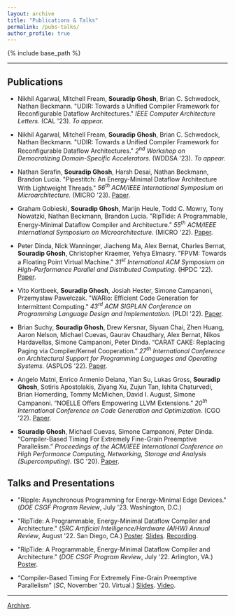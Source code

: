 ```yaml
---
layout: archive
title: "Publications & Talks"
permalink: /pubs-talks/
author_profile: true
---
```


{% include base_path %}

---

## Publications

- Nikhil Agarwal, Mitchell Fream, **Souradip Ghosh**, Brian C. Schwedock, Nathan Beckmann.
"UDIR: Towards a Unified Compiler Framework for Reconfigurable Dataflow Architectures."
<em>IEEE Computer Architecture Letters.</em> (CAL '23). <em>To appear.</em>

- Nikhil Agarwal, Mitchell Fream, **Souradip Ghosh**, Brian C. Schwedock, Nathan Beckmann.
"UDIR: Towards a Unified Compiler Framework for Reconfigurable Dataflow Architectures."
<em>2<sup>nd</sup> Workshop on Democratizing Domain-Specific Accelerators.</em> (WDDSA '23). 
<em>To appear.</em>

- Nathan Serafin, **Souradip Ghosh**, Harsh Desai, Nathan Beckmann, Brandon Lucia.
"Pipestitch: An Energy-Minimal Dataflow Architecture With Lightweight Threads."
<em>56<sup>th</sup> ACM/IEEE International Symposium on Microarchitecture.</em> (MICRO '23).
[Paper](http://www.cs.cmu.edu/~beckmann/publications/papers/2023.micro.pipestitch.pdf).

- Graham Gobieski, **Souradip Ghosh**, Marijn Heule, Todd C. Mowry, Tony Nowatzki, 
Nathan Beckmann, Brandon Lucia. "RipTide: A Programmable, Energy-Minimal Dataflow 
Compiler and Architecture." <em>55<sup>th</sup> ACM/IEEE International Symposium on Microarchitecture.</em>
(MICRO '22). [Paper](http://www.cs.cmu.edu/~beckmann/publications/papers/2022.micro.riptide.pdf).

- Peter Dinda, Nick Wanninger, Jiacheng Ma, Alex Bernat, Charles Bernat, **Souradip
Ghosh**, Christopher Kraemer, Yehya Elmasry. "FPVM: Towards a Floating Point 
Virtual Machine." <em>31<sup>st</sup> International ACM Symposium on High-Performance Parallel 
and Distributed Computing.</em> (HPDC '22). [Paper](https://nickw.io/papers/hpdc22.pdf).

- Vito Kortbeek, **Souradip Ghosh**, Josiah Hester, Simone Campanoni, Przemysław
Pawełczak. "WARio: Efficient Code Generation for Intermittent Computing."
<em>43<sup>rd</sup> ACM SIGPLAN Conference on Programming Language Design and 
Implementation.</em> (PLDI '22). [Paper](https://users.cs.northwestern.edu/~simonec/files/Research/papers/MODERN_PLDI_2022.pdf).

- Brian Suchy, **Souradip Ghosh**, Drew Kersnar, Siyuan Chai, Zhen Huang, 
Aaron Nelson, Michael Cuevas, Gaurav Chaudhary, Alex Bernat, Nikos Hardavellas, 
Simone Campanoni, Peter Dinda. “CARAT CAKE: Replacing Paging via Compiler/Kernel 
Cooperation.” <em>27<sup>th</sup> International Conference on Architectural Support for 
Programming Languages and Operating Systems.</em> (ASPLOS '22).
[Paper](https://users.cs.northwestern.edu/~simonec/files/Research/papers/MODERN_ASPLOS_2022.pdf).

- Angelo Matni, Enrico Armenio Deiana, Yian Su, Lukas Gross,
**Souradip Ghosh**, Sotiris Apostolakis, Ziyang Xu, Zujun Tan, 
Ishita Chaturvedi, Brian Homerding, Tommy McMichen, David I. August, Simone Campanoni. “NOELLE 
Offers Empowering LLVM Extensions.” <em>20<sup>th</sup> International Conference on
Code Generation and Optimization.</em> (CGO '22). 
[Paper](https://users.cs.northwestern.edu/~simonec/files/Research/papers/HELIX_CGO_2022.pdf).

- **Souradip Ghosh**, Michael Cuevas, Simone Campanoni, Peter Dinda. 
“Compiler-Based Timing For Extremely Fine-Grain Preemptive Parallelism.”
<em>Proceedings of the ACM/IEEE International Conference on High Performance 
Computing, Networking, Storage and Analysis (Supercomputing)</em>. (SC '20). 
[Paper](https://souradipghosh.com/files/ct-sc20.pdf). 

## Talks and Presentations

- "Ripple: Asynchronous Programming for Energy-Minimal Edge Devices."
(<em>DOE CSGF Program Review</em>, July '23. Washington, D.C.)

- "RipTide: A Programmable, Energy-Minimal Dataflow Compiler and Architecture."
(<em>SRC Artificial Intelligence/Hardware (AIHW) Annual Review</em>, August '22. San Diego, CA.) [Poster](https://souradipghosh.com/files/3019.001_poster_ghosh.pdf). [Slides](https://souradipghosh.com/files/3019.001_slides_ghosh.pdf). [Recording](https://drive.google.com/file/d/1cjj_1g--mx62I_hf1K2O_DFD7SFFjBnK/view?usp=sharing). 

- "RipTide: A Programmable, Energy-Minimal Dataflow Compiler and Architecture."
(<em>DOE CSGF Program Review</em>, July '22. Arlington, VA.) [Poster](https://souradipghosh.com/files/riptide-poster-doe-newest.pdf). 

- “Compiler-Based Timing For Extremely Fine-Grain Preemptive Parallelism”
(<em>SC</em>, November '20. Virtual.) [Slides](https://souradipghosh.com/files/ct.pdf). [Video](https://drive.google.com/file/d/1PNNx6qDr0miiqk_I_g8CoKPjTe5rKgO5/view?usp=sharing).

---

[Archive](https://souradipghosh.com/archive-pubs-talks/).

